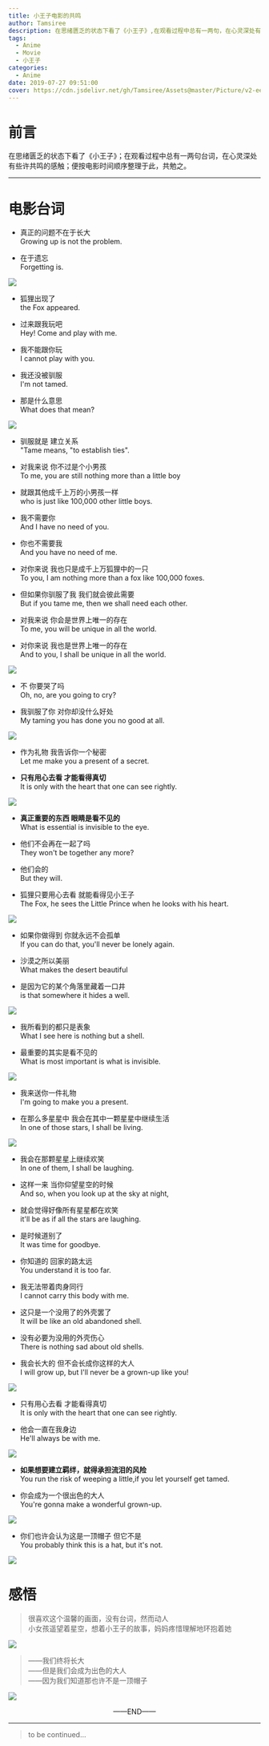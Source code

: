 ```yaml
---
title: 小王子电影的共鸣
author: Tamsiree
description: 在思绪匮乏的状态下看了《小王子》,在观看过程中总有一两句，在心灵深处有些许共鸣的感触,便按电影时间顺序整理于此，共勉之。
tags:
  - Anime
  - Movie
  - 小王子
categories:
  - Anime
date: 2019-07-27 09:51:00
cover: https://cdn.jsdelivr.net/gh/Tamsiree/Assets@master/Picture/v2-ee7b66d10ef23ef0571b9c77df143f94_hd.jpg
---
```

# 前言

在思绪匮乏的状态下看了《小王子》；在观看过程中总有一两句台词，在心灵深处有些许共鸣的感触；便按电影时间顺序整理于此，共勉之。 

<!-- more -->

---

# 电影台词

* 真正的问题不在于长大  
Growing up is not the problem.

* 在于遗忘  
Forgetting is.

![](https://pic2.zhimg.com/50/7ea04012592d5f29fa90876e979ece3c_hd.jpg)

* 狐狸出现了  
the Fox appeared.

* 过来跟我玩吧  
Hey! Come and play with me.

* 我不能跟你玩  
I cannot play with you.

* 我还没被驯服  
I'm not tamed.

* 那是什么意思  
What does that mean?

![](https://pic2.zhimg.com/50/96ecbffb2110c6c40710f391cb24b554_hd.jpg)



* 驯服就是 建立关系  
"Tame means, "to establish ties".

* 对我来说 你不过是个小男孩  
To me, you are still nothing more than a little boy

* 就跟其他成千上万的小男孩一样  
who is just like 100,000 other little boys.

* 我不需要你  
And I have no need of you.

* 你也不需要我  
And you have no need of me.

* 对你来说 我也只是成千上万狐狸中的一只  
To you, I am nothing more than a fox like 100,000 foxes.

* 但如果你驯服了我 我们就会彼此需要  
But if you tame me, then we shall need each other.

* 对我来说 你会是世界上唯一的存在  
To me, you will be unique in all the world.

* 对你来说 我也是世界上唯一的存在  
And to you, I shall be unique in all the world.

![](https://pic3.zhimg.com/50/96350c1bf175f28f55dfa7915f10a1b1_hd.jpg)  


* 不 你要哭了吗  
Oh, no, are you going to cry?

* 我驯服了你 对你却没什么好处  
My taming you has done you no good at all.

![](https://pic1.zhimg.com/50/0cb0195bb6e3431613aad94564ea0f2d_hd.jpg)


* 作为礼物 我告诉你一个秘密  
Let me make you a present of a secret.

* **只有用心去看 才能看得真切**  
It is only with the heart that one can see rightly.

![](https://pic1.zhimg.com/50/50c2ce69ad04a5e3671f4433127a8c28_hd.jpg)


* **真正重要的东西 眼睛是看不见的**  
What is essential is invisible to the eye.

* 他们不会再在一起了吗  
They won't be together any more?

* 他们会的  
But they will.

* 狐狸只要用心去看 就能看得见小王子  
The Fox, he sees the Little Prince when he looks with his heart.

![](https://pic1.zhimg.com/50/d8ad93788af50544acf73173a95c8959_hd.jpg)


* 如果你做得到 你就永远不会孤单  
If you can do that, you'll never be lonely again.



* 沙漠之所以美丽  
What makes the desert beautiful

* 是因为它的某个角落里藏着一口井  
is that somewhere it hides a well.

![](https://pic2.zhimg.com/50/5a08cac706a807568567de89539e2c5c_hd.jpg)


* 我所看到的都只是表象  
What I see here is nothing but a shell.

* 最重要的其实是看不见的  
What is most important is what is invisible.

![](https://pic2.zhimg.com/50/b22888350a097dc4e2e48dc674d1db61_hd.jpg)




* 我来送你一件礼物  
I'm going to make you a present.

* 在那么多星星中 我会在其中一颗星星中继续生活  
In one of those stars, I shall be living.

![](https://pic2.zhimg.com/50/640046a983f08f9e277d945d27407664_hd.jpg)


* 我会在那颗星星上继续欢笑  
In one of them, I shall be laughing.

* 这样一来 当你仰望星空的时候  
And so, when you look up at the sky at night,

* 就会觉得好像所有星星都在欢笑  
it'll be as if all the stars are laughing.

* 是时候道别了  
It was time for goodbye.

* 你知道的 回家的路太远  
You understand it is too far.

* 我无法带着肉身同行  
I cannot carry this body with me.

* 这只是一个没用了的外壳罢了  
It will be like an old abandoned shell.

* 没有必要为没用的外壳伤心  
There is nothing sad about old shells.



* 我会长大的 但不会长成你这样的大人  
I will grow up, but I'll never be a grown-up like you!

![](https://pic4.zhimg.com/50/0fc5e0636ca49335c9ab9a32bd3d65fb_hd.jpg)



* 只有用心去看 才能看得真切  
It is only with the heart that one can see rightly.

* 他会一直在我身边  
He'll always be with me.

![](https://pic1.zhimg.com/50/388a861676a16f4b81ed6d65da09abcd_hd.jpg)
  

* **如果想要建立羁绊，就得承担流泪的风险**  
You run the risk of weeping a little,if you let yourself get tamed.

* 你会成为一个很出色的大人  
You're gonna make a wonderful grown-up.

![](https://pic3.zhimg.com/50/1d4f1604fc544f276030356fadca00cb_hd.jpg)


* 你们也许会认为这是一顶帽子 但它不是  
You probably think this is a hat, but it's not.

![](https://pic4.zhimg.com/50/9e984fa28e375ac1442705477f87111e_hd.jpg)


# 感悟
> 很喜欢这个温馨的画面，没有台词，然而动人  
> 小女孩遥望着星空，想着小王子的故事，妈妈疼惜理解地环抱着她

![](https://pic3.zhimg.com/50/a0a40b4b563876645277cec05ba41368_hd.jpg)
  

> ——我们终将长大  
> ——但是我们会成为出色的大人  
> ——因为我们知道那也许不是一顶帽子  

![](https://pic2.zhimg.com/50/37470a816d75339f2433e82d1873e58b_hd.jpg)

<center>——END——</center>


---
> to be continued...